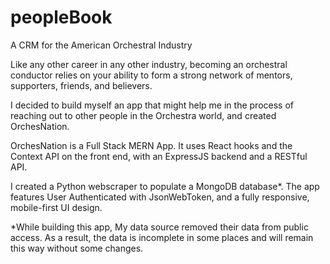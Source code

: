 # peopleBook
A CRM for the American Orchestral Industry

Like any other career in any other industry, becoming an orchestral conductor relies on your ability to form a strong network of mentors, supporters, friends, and believers.

I decided to build myself an app that might help me in the process of reaching out to other people in the Orchestra world, and created OrchesNation. 

OrchesNation is a Full Stack MERN App. It uses React hooks and the Context API on the front end, with an ExpressJS backend and a RESTful API.

I created a Python webscraper to populate a MongoDB database*. The app features User Authenticated with JsonWebToken, and a fully responsive, mobile-first UI design.




*While building this app, My data source removed their data from public access. As a result, the data is incomplete in some places and will remain this way without some changes. 
